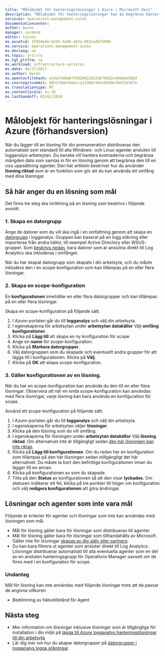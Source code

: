 ```yaml
---
title: "Målobjekt för hanteringslösningar i Azure | Microsoft Docs"
description: "Målobjekt för hanteringslösningar kan du begränsa hanteringslösningar till en specifik uppsättning agenter.  Den här artikeln beskriver hur du skapar en konfiguration för scope och tillämpa den på en lösning."
services: operations-management-suite
documentationcenter: 
author: bwren
manager: carmonm
editor: tysonn
ms.assetid: 1f054a4e-6243-4a66-a62a-0031adb750d8
ms.service: operations-management-suite
ms.devlang: na
ms.topic: article
ms.tgt_pltfrm: na
ms.workload: infrastructure-services
ms.date: 04/27/2017
ms.author: bwren
ms.openlocfilehash: e24a7540a67f842b8229223bf6602cd9e0ee5dbd
ms.sourcegitcommit: 9d317dabf4a5cca13308c50a10349af0e72e1b7e
ms.translationtype: MT
ms.contentlocale: sv-SE
ms.lasthandoff: 02/01/2018
---
```

# <a name="targeting-management-solutions-in-azure-preview"></a>Målobjekt för hanteringslösningar i Azure (förhandsversion)
När du lägger till en lösning för din prenumeration distribueras den automatiskt som standard till alla Windows- och Linux-agenter ansluten till logganalys-arbetsytan.  Du kanske vill hantera kostnaderna och begränsa mängden data som samlas in för en lösning genom att begränsa den till en viss uppsättning agenter.  Den här artikeln beskriver hur du använder **lösning riktad** som är en funktion som gör att du kan använda ett omfång med dina lösningar.

## <a name="how-to-target-a-solution"></a>Så här anger du en lösning som mål
Det finns tre steg ska inriktning på en lösning som beskrivs i följande avsnitt. 


### <a name="1-create-a-computer-group"></a>1. Skapa en datorgrupp
Ange de datorer som du vill ska ingå i en omfattning genom att skapa en [datorgrupp](../log-analytics/log-analytics-computer-groups.md) i logganalys.  Gruppen kan baserat på en logg sökning eller importeras från andra källor, till exempel Active Directory eller WSUS-grupper. Som [beskrivs nedan](#solutions-and-agents-that-cant-be-targeted), bara datorer som är anslutna direkt till Log Analytics ska inkluderas i omfånget.

När du har skapat datorgrupp som skapats i din arbetsyta, och du måste inkludera den i en scope-konfiguration som kan tillämpas på en eller flera lösningar.
 
 
 ### <a name="2-create-a-scope-configuration"></a>2. Skapa en scope-konfiguration
 En **konfigurationen** innehåller en eller flera datorgrupper och kan tillämpas på en eller flera lösningar. 
 
 Skapa en scope-konfiguration på följande sätt.  

 1. I Azure-portalen går du till **logganalys** och välj din arbetsyta.
 2. I egenskaperna för arbetsytan under **arbetsytan datakällor** Välj **omfång konfigurationer**.
 3. Klicka på **Lägg till** att skapa en ny konfiguration för scope.
 4. Ange en **namn** för scope-konfiguration.
 5. Klicka på **Markera datorgrupper**.
 6. Välj datorgruppen som du skapade och eventuellt andra grupper för att lägga till i konfigurationen.  Klicka på **Välj**.  
 6. Klicka på **OK** att skapa scope-konfiguration. 


 ### <a name="3-apply-the-scope-configuration-to-a-solution"></a>3. Gäller konfigurationen av en lösning.
När du har en scope-konfiguration kan använda du den till en eller flera lösningar.  Observera att när en enda scope-konfiguration kan användas med flera lösningar, varje lösning kan bara använda en konfiguration för scope.

Använd ett scope-konfiguration på följande sätt.  

 1. I Azure-portalen går du till **logganalys** och välj din arbetsyta.
 2. I egenskaperna för arbetsytan väljer **lösningar**.
 3. Klicka på den lösning som du vill omfång.
 4. I egenskaperna för lösningen under **arbetsytan datakällor** Välj **lösning riktad**.  Om alternativet inte är tillgängligt sedan [den här lösningen kan inte riktas](#solutions-and-agents-that-cant-be-targeted).
 5. Klicka på **Lägg till konfigurationen**.  Om du redan har en konfiguration som tillämpas på den här lösningen sedan otillgängligt det här alternativet.  Du måste ta bort den befintliga konfigurationen innan du lägger till en annan.
 6. Klicka på konfigurationen av som du skapade.
 7. Titta på den **Status** av konfigurationen så att den visar **lyckades**.  Om statusen indikerar ett fel, klicka på tre punkter till höger om konfiguration och välj **redigera konfigurationen** att göra ändringar.

## <a name="solutions-and-agents-that-cant-be-targeted"></a>Lösningar och agenter som inte vara mål
Följande är kriterier för agenter och lösningar som inte kan användas med lösningen som mål.

- Mål för lösning gäller bara för lösningar som distribueras till agenter.
- Mål för lösning gäller bara för lösningar som tillhandahålls av Microsoft.  Gäller inte för lösningar [skapas av dig själv eller partners](operations-management-suite-solutions-creating.md).
- Du kan bara filtrera ut agenter som ansluter direkt till Log Analytics.  Lösningar distribuerar automatiskt till alla eventuella agenter som en del av en ansluten hanteringsgrupp för Operations Manager oavsett om de finns med i en konfiguration för scope.

### <a name="exceptions"></a>Undantag
Mål för lösning kan inte användas med följande lösningar trots att de passar de angivna villkoren.

- Bedömning av hälsotillstånd för Agent

## <a name="next-steps"></a>Nästa steg
- Mer information om lösningar inklusive lösningar som är tillgängliga för installation i din miljö på [lägga till Azure logganalys hanteringslösningar till din arbetsyta](../log-analytics/log-analytics-add-solutions.md).
- Lär dig mer om hur du skapar datorgrupper på [datorgrupper i logganalys logga sökningar](../log-analytics/log-analytics-computer-groups.md).